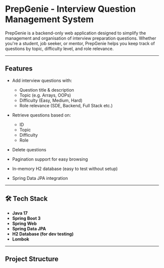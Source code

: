 # PrepGenie - Interview Question Management System 

PrepGenie is a backend-only web application designed to simplify the management and organisation of interview preparation questions. Whether you're a student, job seeker, or mentor, PrepGenie helps you keep track of questions by topic, difficulty level, and role relevance.

---

##  Features

- Add interview questions with:
  - Question title & description
  - Topic (e.g. Arrays, OOPs)
  - Difficulty (Easy, Medium, Hard)
  - Role relevance (SDE, Backend, Full Stack etc.)

- Retrieve questions based on:
  - ID
  - Topic
  - Difficulty
  - Role

- Delete questions
- Pagination support for easy browsing
- In-memory H2 database (easy to test without setup)
- Spring Data JPA integration

---

## 🛠️ Tech Stack

- **Java 17**
- **Spring Boot 3**
- **Spring Web**
- **Spring Data JPA**
- **H2 Database (for dev testing)**
- **Lombok**

---

##  Project Structure

